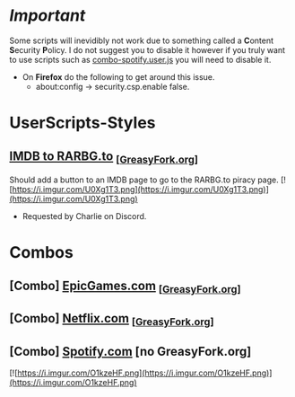 # **_Important_**
Some scripts will inevidibly not work due to something called a **C**ontent **S**ecurity **P**olicy.
I do not suggest you to disable it however if you truly want to use scripts such as [combo-spotify.user.js](combo-spotify.user.js) you will need to disable it.
* On **Firefox** do the following to get around this issue.
  - about:config -> security.csp.enable false.

# UserScripts-Styles
## [IMDB to RARBG.to](imdb-to-rarbg.to.user.js) <sub>[[GreasyFork.org](https://greasyfork.org/en/scripts/388948-imdb-to-rarbg-to)]</sub>
Should add a button to an IMDB page to go to the RARBG.to piracy page.
[![https://i.imgur.com/U0Xg1T3.png](https://i.imgur.com/U0Xg1T3.png)](https://i.imgur.com/U0Xg1T3.png)
- Requested by Charlie on Discord.

# Combos
## \[Combo\] [EpicGames.com](combo-epicgames.user.js) <sub>[[GreasyFork.org](https://greasyfork.org/en/scripts/389598-combo-epicgames)]</sub>
## \[Combo\] [Netflix.com](combo-netflix.user.js) <sub>[[GreasyFork.org](https://greasyfork.org/en/scripts/389599-combo-netflix)]</sub>
## \[Combo\] [Spotify.com](combo-spotify.user.js) [no GreasyFork.org]
[![https://i.imgur.com/O1kzeHF.png](https://i.imgur.com/O1kzeHF.png)](https://i.imgur.com/O1kzeHF.png)